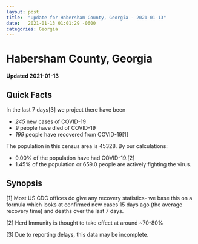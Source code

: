 ```yaml
---
layout: post
title:  "Update for Habersham County, Georgia - 2021-01-13"
date:   2021-01-13 01:01:29 -0600
categories: Georgia
---
```


# Habersham County, Georgia
#### Updated 2021-01-13

## Quick Facts

In the last 7 days[3] we project there have been
- *245* new cases of COVID-19
- *9* people have died of COVID-19
- *199* people have recovered from COVID-19[1]

The population in this census area is 45328. By our calculations:
- 9.00% of the population have had COVID-19.[2]
- 1.45% of the population or 659.0 people are actively fighting the virus.

## Synopsis




[1] Most US CDC offices do give any recovery statistics- we base this on a formula which looks at confirmed new cases
15 days ago (the average recovery time) and deaths over the last 7 days.

[2] Herd Immunity is thought to take effect at around ~70-80%

[3] Due to reporting delays, this data may be incomplete.
 
    